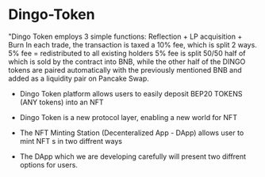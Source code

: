 # Dingo-Token
"Dingo Token employs 3 simple functions: Reflection + LP acquisition + Burn In each trade, the transaction is taxed a 10% fee, which is split 2 ways.
5% fee = redistributed to all existing holders
5% fee is split 50/50 half of which is sold by the contract into BNB, while the other half of the DINGO tokens are paired automatically with the previously mentioned BNB and added as a liquidity pair on Pancake Swap.


- Dingo Token platform allows users to easily deposit BEP20 TOKENS (ANY tokens) into an NFT

- Dingo Token is a new protocol layer, enabling a new world for NFT

- The NFT Minting Station (Decenteralized App - DApp) allows user to mint NFT s in two diffrent ways

- The DApp which we are developing carefully will present two diffrent options for users. 

